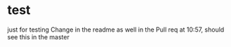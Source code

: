# test
just for testing
Change in the readme as well in the Pull req at 10:57, should see this in the master
